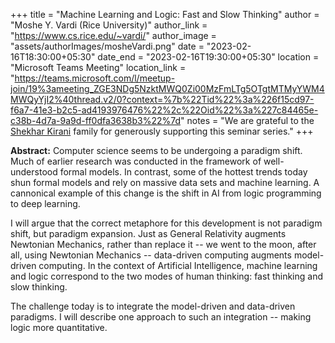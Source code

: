 +++
title = "Machine Learning and Logic: Fast and Slow Thinking"
author = "Moshe Y. Vardi (Rice University)"
author_link = "https://www.cs.rice.edu/~vardi/"
author_image = "assets/authorImages/mosheVardi.png"
date = "2023-02-16T18:30:00+05:30"
date_end = "2023-02-16T19:30:00+05:30"
location = "Microsoft Teams Meeting"
location_link = "https://teams.microsoft.com/l/meetup-join/19%3ameeting_ZGE3NDg5NzktMWQ0Zi00MzFmLTg5OTgtMTMyYWM4MWQyYjI2%40thread.v2/0?context=%7b%22Tid%22%3a%226f15cd97-f6a7-41e3-b2c5-ad4193976476%22%2c%22Oid%22%3a%227c84465e-c38b-4d7a-9a9d-ff0dfa3638b3%22%7d"
notes = "We are grateful to the <a href = "https://www.accel.com/people/shekhar-kirani" target= "_blank">Shekhar Kirani</a> family for generously supporting this seminar series."
+++

<b>Abstract:</b>
Computer science seems to be undergoing a paradigm shift. Much of
earlier research was conducted in the framework of well-understood
formal models. In contrast, some of the hottest trends today shun
formal models and rely on massive data sets and machine learning.
A cannonical example of this change is the shift in AI from logic
programming to deep learning.

I will argue that the correct metaphore for this development is not
paradigm shift, but paradigm expansion. Just as General Relativity
augments Newtonian Mechanics, rather than replace it -- we went to
the moon, after all, using Newtonian Mechanics -- data-driven
computing augments model-driven computing. In the context of
Artificial Intelligence, machine learning and logic correspond to
the two modes of human thinking: fast thinking and slow thinking.

The challenge today is to integrate the model-driven and data-driven
paradigms. I will describe one approach to such an integration --
making logic more quantitative.